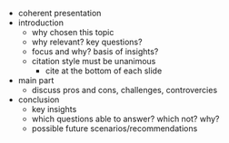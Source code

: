 - coherent presentation
- introduction
	- why chosen this topic
	- why relevant? key questions?
	- focus and why? basis of insights?
	- citation style must be unanimous
		- cite at the bottom of each slide
- main part
	- discuss pros and cons, challenges, controvercies
- conclusion
	- key insights
	- which questions able to answer? which not? why?
	- possible future scenarios/recommendations

